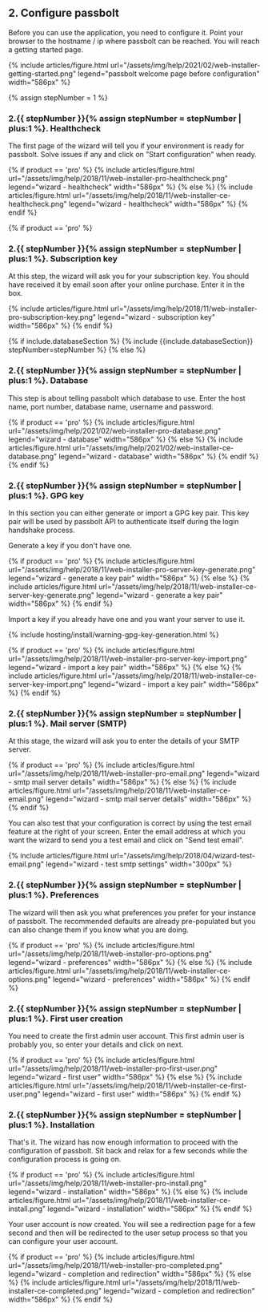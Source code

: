 ## 2. Configure passbolt

Before you can use the application, you need to configure it. Point your browser to the hostname / ip where passbolt 
can be reached. You will reach a getting started page.

{% include articles/figure.html url="/assets/img/help/2021/02/web-installer-getting-started.png" legend="passbolt welcome page before configuration" width="586px" %}

{% assign stepNumber = 1 %}
### 2.{{ stepNumber }}{% assign stepNumber = stepNumber | plus:1 %}. Healthcheck

The first page of the wizard will tell you if your environment is ready for passbolt. Solve issues if any and click on
"Start configuration" when ready.

{% if product == 'pro' %}
{% include articles/figure.html url="/assets/img/help/2018/11/web-installer-pro-healthcheck.png" legend="wizard - healthcheck" width="586px" %}
{% else %}
{% include articles/figure.html url="/assets/img/help/2018/11/web-installer-ce-healthcheck.png" legend="wizard - healthcheck" width="586px" %}
{% endif %}

{% if product == 'pro' %}
### 2.{{ stepNumber }}{% assign stepNumber = stepNumber | plus:1 %}. Subscription key

At this step, the wizard will ask you for your subscription key. You should have received it by email soon after 
your online purchase. Enter it in the box.

{% include articles/figure.html url="/assets/img/help/2018/11/web-installer-pro-subscription-key.png" legend="wizard - subscription key" width="586px" %}
{% endif %}

{% if include.databaseSection %}
{% include {{include.databaseSection}} stepNumber=stepNumber %}
{% else %}
### 2.{{ stepNumber }}{% assign stepNumber = stepNumber | plus:1 %}. Database

This step is about telling passbolt which database to use. Enter the host name, port number, database name, username 
and password.

{% if product == 'pro' %}
{% include articles/figure.html url="/assets/img/help/2021/02/web-installer-pro-database.png" legend="wizard - database" width="586px" %}
{% else %}
{% include articles/figure.html url="/assets/img/help/2021/02/web-installer-ce-database.png" legend="wizard - database" width="586px" %}
{% endif %}
{% endif %}

### 2.{{ stepNumber }}{% assign stepNumber = stepNumber | plus:1 %}. GPG key

In this section you can either generate or import a GPG key pair. This key pair will be used by passbolt API to 
authenticate itself during the login handshake process.

Generate a key if you don't have one.

{% if product == 'pro' %}
{% include articles/figure.html url="/assets/img/help/2018/11/web-installer-pro-server-key-generate.png" legend="wizard - generate a key pair" width="586px" %}
{% else %}
{% include articles/figure.html url="/assets/img/help/2018/11/web-installer-ce-server-key-generate.png" legend="wizard - generate a key pair" width="586px" %}
{% endif %}

Import a key if you already have one and you want your server to use it.

{% include hosting/install/warning-gpg-key-generation.html %}

{% if product == 'pro' %}
{% include articles/figure.html url="/assets/img/help/2018/11/web-installer-pro-server-key-import.png" legend="wizard - import a key pair" width="586px" %}
{% else %}
{% include articles/figure.html url="/assets/img/help/2018/11/web-installer-ce-server-key-import.png" legend="wizard - import a key pair" width="586px" %}
{% endif %}

### 2.{{ stepNumber }}{% assign stepNumber = stepNumber | plus:1 %}. Mail server (SMTP)

At this stage, the wizard will ask you to enter the details of your SMTP server.

{% if product == 'pro' %}
{% include articles/figure.html url="/assets/img/help/2018/11/web-installer-pro-email.png" legend="wizard - smtp mail server details" width="586px" %}
{% else %}
{% include articles/figure.html url="/assets/img/help/2018/11/web-installer-ce-email.png" legend="wizard - smtp mail server details" width="586px" %}
{% endif %}

You can also test that your configuration is correct by using the test email feature at the right of your screen. Enter
the email address at which you want the wizard to send you a test email and click on "Send test email".

{% include articles/figure.html url="/assets/img/help/2018/04/wizard-test-email.png" legend="wizard - test smtp settings" width="300px" %}

### 2.{{ stepNumber }}{% assign stepNumber = stepNumber | plus:1 %}. Preferences

The wizard will then ask you what preferences you prefer for your instance of passbolt. The recommended defaults are already pre-populated
but you can also change them if you know what you are doing.

{% if product == 'pro' %}
{% include articles/figure.html url="/assets/img/help/2018/11/web-installer-pro-options.png" legend="wizard - preferences" width="586px" %}
{% else %}
{% include articles/figure.html url="/assets/img/help/2018/11/web-installer-ce-options.png" legend="wizard - preferences" width="586px" %}
{% endif %}

### 2.{{ stepNumber }}{% assign stepNumber = stepNumber | plus:1 %}. First user creation

You need to create the first admin user account. This first admin user is probably you, so enter your details and click on next.

{% if product == 'pro' %}
{% include articles/figure.html url="/assets/img/help/2018/11/web-installer-pro-first-user.png" legend="wizard - first user" width="586px" %}
{% else %}
{% include articles/figure.html url="/assets/img/help/2018/11/web-installer-ce-first-user.png" legend="wizard - first user" width="586px" %}
{% endif %}

### 2.{{ stepNumber }}{% assign stepNumber = stepNumber | plus:1 %}. Installation

That's it. The wizard has now enough information to proceed with the configuration of passbolt. Sit back and relax for a few seconds while
the configuration process is going on.

{% if product == 'pro' %}
{% include articles/figure.html url="/assets/img/help/2018/11/web-installer-pro-install.png" legend="wizard - installation" width="586px" %}
{% else %}
{% include articles/figure.html url="/assets/img/help/2018/11/web-installer-ce-install.png" legend="wizard - installation" width="586px" %}
{% endif %}

Your user account is now created. You will see a redirection page for a few second and then will be redirected
to the user setup process so that you can configure your user account.

{% if product == 'pro' %}
{% include articles/figure.html url="/assets/img/help/2018/11/web-installer-pro-completed.png" legend="wizard - completion and redirection" width="586px" %}
{% else %}
{% include articles/figure.html url="/assets/img/help/2018/11/web-installer-ce-completed.png" legend="wizard - completion and redirection" width="586px" %}
{% endif %}

